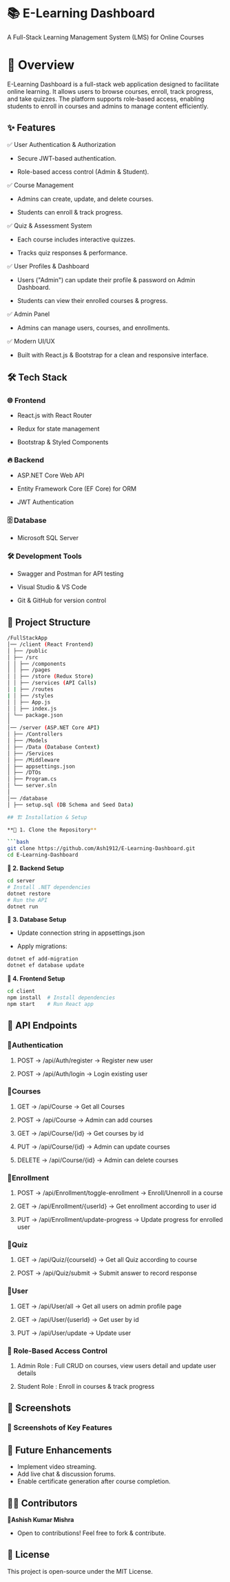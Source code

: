 # 📚 E-Learning Dashboard

A Full-Stack Learning Management System (LMS) for Online Courses

# 🚀 Overview

E-Learning Dashboard is a full-stack web application designed to facilitate online learning. It allows users to browse courses, enroll, track progress, and take quizzes. The platform supports role-based access, enabling students to enroll in courses and admins to manage content efficiently.

## ✨ Features

✅ User Authentication & Authorization

- Secure JWT-based authentication.

- Role-based access control (Admin & Student).

✅ Course Management

- Admins can create, update, and delete courses.

- Students can enroll & track progress.

✅ Quiz & Assessment System

- Each course includes interactive quizzes.

- Tracks quiz responses & performance.

✅ User Profiles & Dashboard

- Users ("Admin") can update their profile & password on Admin Dashboard.

- Students can view their enrolled courses & progress.

✅ Admin Panel

- Admins can manage users, courses, and enrollments.

✅ Modern UI/UX

- Built with React.js & Bootstrap for a clean and responsive interface.

## 🛠️ Tech Stack

### 🌐 Frontend

- React.js with React Router

- Redux for state management

- Bootstrap & Styled Components

### 🔥 Backend

- ASP.NET Core Web API

- Entity Framework Core (EF Core) for ORM

- JWT Authentication

### 🗄️ Database

- Microsoft SQL Server

### 🛠 Development Tools

- Swagger and Postman for API testing

- Visual Studio & VS Code

- Git & GitHub for version control

## 📂 Project Structure

```bash
/FullStackApp
│── /client (React Frontend)
│ ├── /public
│ ├── /src
│ │ ├── /components
│ │ ├── /pages 
│ │ ├── /store (Redux Store)
│ │ ├── /services (API Calls)
│ | ├── /routes
| │ ├── /styles
│ │ ├── App.js
│ │ ├── index.js
│ └── package.json
│
│── /server (ASP.NET Core API)
│ ├── /Controllers
│ ├── /Models
│ ├── /Data (Database Context)
│ ├── /Services
│ ├── /Middleware
│ ├── appsettings.json
│ ├── /DTOs
│ ├── Program.cs
│ └── server.sln
│
│── /database
│ ├── setup.sql (DB Schema and Seed Data)

## 🏗️ Installation & Setup

**🔹 1. Clone the Repository**

```bash
git clone https://github.com/Ash1912/E-Learning-Dashboard.git
cd E-Learning-Dashboard
```

**🔹 2. Backend Setup**

```bash
cd server
# Install .NET dependencies
dotnet restore
# Run the API
dotnet run
```

**🔹 3. Database Setup**

- Update connection string in appsettings.json

- Apply migrations:

```bash
dotnet ef add-migration
dotnet ef database update
```

**🔹 4. Frontend Setup**

```bash
cd client
npm install  # Install dependencies
npm start    # Run React app
```

## 🎯 API Endpoints

### 🔹Authentication

1. POST -> /api/Auth/register -> Register new user

2. POST -> /api/Auth/login -> Login existing user

### 🔹Courses

1. GET -> /api/Course -> Get all Courses

2. POST -> /api/Course -> Admin can add courses

3. GET -> /api/Course/{id} -> Get courses by id

4. PUT -> /api/Course/{id} -> Admin can update courses

5. DELETE -> /api/Course/{id} -> Admin can delete courses

### 🔹Enrollment

1. POST -> /api/Enrollment/toggle-enrollment -> Enroll/Unenroll in a course

2. GET -> /api/Enrollment/{userId} -> Get enrollment according to user id

3. PUT -> /api/Enrollment/update-progress -> Update progress for enrolled user

### 🔹Quiz

1. GET -> /api/Quiz/{courseId} -> Get all Quiz according to course

2. POST -> /api/Quiz/submit -> Submit answer to record response

### 🔹User

1. GET -> /api/User/all -> Get all users on admin profile page

2. GET -> /api/User/{userId} -> Get user by id

3. PUT -> /api/User/update -> Update user

### 🔐 Role-Based Access Control

1. Admin Role : Full CRUD on courses, view users detail and update user details

2. Student Role : Enroll in courses & track progress

## 📸 Screenshots

### 🚀 Screenshots of Key Features

## 🎯 Future Enhancements

- Implement video streaming.
- Add live chat & discussion forums.
- Enable certificate generation after course completion.

## 👨‍💻 Contributors

🔹**Ashish Kumar Mishra**

- Open to contributions! Feel free to fork & contribute.

## 📝 License

This project is open-source under the MIT License.